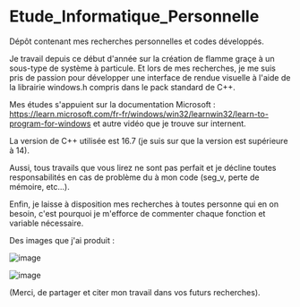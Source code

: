 # Etude_Informatique_Personnelle
Dépôt contenant mes recherches personnelles et codes développés. 

Je travail depuis ce début d'année sur la création de flamme graçe à un sous-type de système à particule.
Et lors de mes recherches, je me suis pris de passion pour développer une interface de rendue visuelle à l'aide 
de la librairie windows.h compris dans le pack standard de C++.

Mes études s'appuient sur la documentation Microsoft : https://learn.microsoft.com/fr-fr/windows/win32/learnwin32/learn-to-program-for-windows
et autre vidéo que je trouve sur internent.

La version de C++ utilisée est 16.7 (je suis sur que la version est supérieure à 14).

Aussi, tous travails que vous lirez ne sont pas perfait et je décline toutes responsabilités en cas de problème
du à mon code (seg_v, perte de mémoire, etc...).

Enfin, je laisse à disposition mes recherches à toutes personne qui en on besoin, c'est pourquoi je m'efforce de
commenter chaque fonction et variable nécessaire.

Des images que j'ai produit :

![image](https://user-images.githubusercontent.com/83585287/236011970-5c7a62f3-445a-4162-a734-b08b4d40da80.png)

![image](https://user-images.githubusercontent.com/83585287/236011701-6c6e96df-6561-4c30-9779-a261aa49492b.png)

(Merci, de partager et citer mon travail dans vos futurs recherches).
